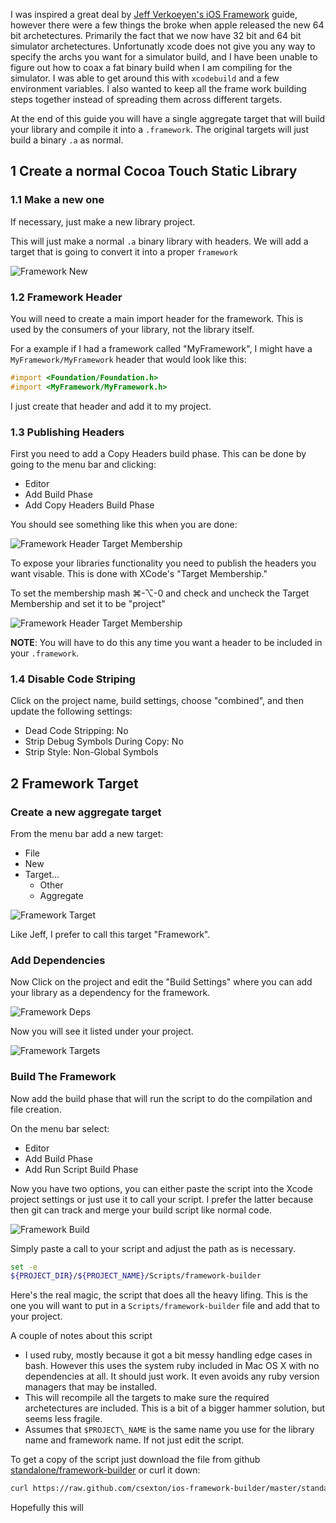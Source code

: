 I was inspired a great deal by [Jeff Verkoeyen's iOS Framework](https://github.com/jverkoey/iOS-Framework) guide, however there were a few things the broke when apple released the new 64 bit archetectures. Primarily the fact that we now have 32 bit and 64 bit simulator archetectures. Unfortunatly xcode does not give you any way to specify the archs you want for a simulator build, and I have been unable to figure out how to coax a fat binary build when I am compiling for the simulator. I was able to get around this with `xcodebuild` and a few environment variables. I also wanted to keep all the frame work building steps together instead of spreading them across different targets.

At the end of this guide you will have a single aggregate target that will build your library and compile it into a `.framework`. The original targets will just build a binary `.a` as normal.

## 1 Create a normal Cocoa Touch Static Library

### 1.1 Make a new one

If necessary, just make a new library project.

This will just make a normal `.a` binary library with headers. We will add a target that is going to convert it into a proper `framework`

![Framework New](/images/framework-new.png)

### 1.2 Framework Header

You will need to create a main import header for the framework. This is used by the consumers of your library, not the library itself.

For a example if I had a framework called "MyFramework", I might have a `MyFramework/MyFramework` header that would look like this:

```objective-c
#import <Foundation/Foundation.h>
#import <MyFramework/MyFramework.h>
```

I just create that header and add it to my project.

### 1.3 Publishing Headers

First you need to add a Copy Headers build phase. This can be done by going to the menu bar and clicking:

* Editor
* Add Build Phase
* Add Copy Headers Build Phase

You should see something like this when you are done:

![Framework Header Target Membership](/images/framework-cp.png)

To expose your libraries functionality you need to publish the headers you want visable. This is done with XCode's "Target Membership."

To set the membership mash ⌘-⌥-0 and check and uncheck the Target Membership and set it to be "project"

![Framework Header Target Membership](/images/framework-header.png)

**NOTE**: You will have to do this any time you want a header to be included in your `.framework`.

### 1.4 Disable Code Striping

Click on the project name, build settings, choose "combined", and then update the following settings:

* Dead Code Stripping: No
* Strip Debug Symbols During Copy: No
* Strip Style: Non-Global Symbols

## 2 Framework Target

### Create a new aggregate target

From the menu bar add a new target:

* File
* New
* Target...
  * Other
  * Aggregate

![Framework Target](/images/framework-agg.png)

Like Jeff, I prefer to call this target "Framework".

### Add Dependencies

Now Click on the project and edit the "Build Settings" where you can add your library as a dependency for the framework.

![Framework Deps](/images/framework-deps.png)

Now you will see it listed under your project.

![Framework Targets](/images/framework-targets.png)


### Build The Framework

Now add the build phase that will run the script to do the compilation and file creation.

On the menu bar select:

* Editor
* Add Build Phase
* Add Run Script Build Phase

Now you have two options, you can either paste the script into the Xcode project settings or just use it to call your script. I prefer the latter because then git can track and merge your build script like normal code.

![Framework Build](/images/framework-build.png)

Simply paste a call to your script and adjust the path as is necessary.

```bash
set -e
${PROJECT_DIR}/${PROJECT_NAME}/Scripts/framework-builder
```

Here's the real magic, the script that does all the heavy lifing. This is the one you will want to put in a `Scripts/framework-builder` file and add that to your project.

A couple of notes about this script

* I used ruby, mostly because it got a bit messy handling edge cases in bash. However this uses the system ruby included in Mac OS X with no dependencies at all. It should just work. It even avoids any ruby version managers that may be installed.
* This will recompile all the targets to make sure the required archetectures are included. This is a bit of a bigger hammer solution, but seems less fragile.
* Assumes that `$PROJECT\_NAME` is the same name you use for the library name and framework name. If not just edit the script.

To get a copy of the script just download the file from github [standalone/framework-builder](standalone/framework-builder) or curl it down:

```bash
curl https://raw.github.com/csexton/ios-framework-builder/master/standalone/framework-builder > Scripts/framework-builder
```

Hopefully this will
